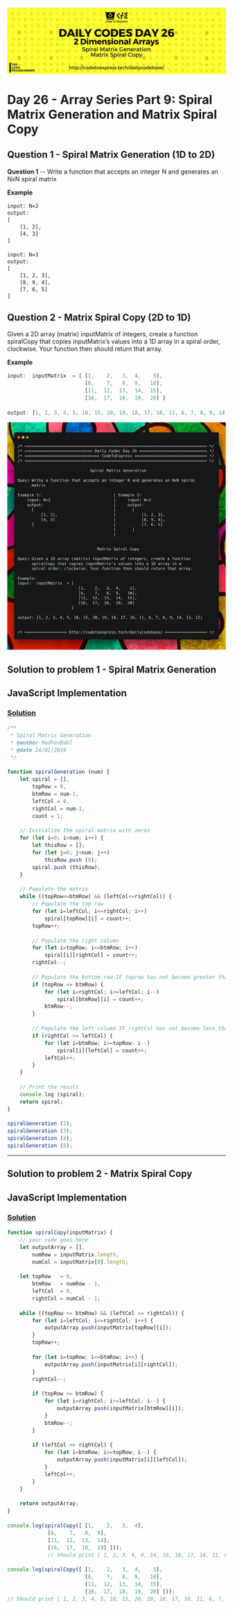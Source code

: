 ![cover](./cover.png)

# Day 26 - Array Series Part 9: Spiral Matrix Generation and Matrix Spiral Copy

## Question 1 - Spiral Matrix Generation (1D to 2D)

**Question 1** -- Write a function that accepts an integer N and generates an NxN spiral matrix

**Example** 

```
input: N=2
output:
[
    [1, 2],
    [4, 3]
]

input: N=3
output:
[
    [1, 2, 3],
    [8, 9, 4],
    [7, 6, 5]
]
```

## Question 2 - Matrix Spiral Copy (2D to 1D)

Given a 2D array (matrix) inputMatrix of integers, create a function spiralCopy that copies inputMatrix’s values into a 1D array in a spiral order, clockwise. Your function then should return that array.

**Example**

```js
input:  inputMatrix  = [ [1,    2,   3,  4,    5],
                         [6,    7,   8,  9,   10],
                         [11,  12,  13,  14,  15],
                         [16,  17,  18,  19,  20] ]

output: [1, 2, 3, 4, 5, 10, 15, 20, 19, 18, 17, 16, 11, 6, 7, 8, 9, 14, 13, 12]
```

![ques](./ques.png)

## Solution to problem 1 - Spiral Matrix Generation

## JavaScript Implementation

### [Solution](./JavaScript/spiralGeneration.js)

```js
/**
 * Spiral Matrix Generation
 * @author MadhavBahl
 * @date 24/01/2019
 */

function spiralGeneration (num) {
    let spiral = [],
        topRow = 0,
        btmRow = num-1,
        leftCol = 0,
        rightCol = num-1,
        count = 1;
    
    // Initialize the spiral matrix with zeros
    for (let i=0; i<num; i++) {
        let thisRow = [];
        for (let j=0; j<num; j++) 
            thisRow.push (0);
        spiral.push (thisRow);
    }

    // Populate the matrix
    while ((topRow<=btmRow) && (leftCol<=rightCol)) {
        // Populate the top row
        for (let i=leftCol; i<=rightCol; i++) 
            spiral[topRow][i] = count++;
        topRow++;

        // Populate the right column
        for (let i=topRow; i<=btmRow; i++)
            spiral[i][rightCol] = count++;
        rightCol--;

        // Populate the bottom row IF toprow has not become greater than bottom row
        if (topRow <= btmRow) {
            for (let i=rightCol; i>=leftCol; i--)
                spiral[btmRow][i] = count++;
            btmRow--;
        }

        // Populate the left column IF rightCol has not become less than left Col
        if (rightCol >= leftCol) {
            for (let i=btmRow; i>=topRow; i--)
                spiral[i][leftCol] = count++;
            leftCol++;
        }
    }

    // Print the result
    console.log (spiral);
    return spiral;
}

spiralGeneration (2);
spiralGeneration (3);
spiralGeneration (4);
spiralGeneration (5);
```

***

## Solution to problem 2 - Matrix Spiral Copy

## JavaScript Implementation

### [Solution](./JavaScript/spiralCopy.js)

```js
function spiralCopy(inputMatrix) {
    // your code goes here
    let outputArray = [],
        numRow = inputMatrix.length,
        numCol = inputMatrix[0].length;
    
    let topRow   = 0,
        btmRow   = numRow - 1,
        leftCol  = 0,
        rightCol = numCol - 1;
  
    while ((topRow <= btmRow) && (leftCol <= rightCol)) {
        for (let i=leftCol; i<=rightCol; i++) {
            outputArray.push(inputMatrix[topRow][i]);
        }
        topRow++;

        for (let i=topRow; i<=btmRow; i++) {
            outputArray.push(inputMatrix[i][rightCol]);
        }
        rightCol--;

        if (topRow <= btmRow) {
            for (let i=rightCol; i>=leftCol; i--) {
                outputArray.push(inputMatrix[btmRow][i]);
            }
            btmRow--;
        }

        if (leftCol <= rightCol) {
            for (let i=btmRow; i>=topRow; i--) {
                outputArray.push(inputMatrix[i][leftCol]);
            }
            leftCol++;
        }
    }
    
    return outputArray;
}

console.log(spiralCopy([ [1,    2,   3,  4],
             [6,    7,   8,  9],
             [11,  12,  13,  14],
             [16,  17,  18,  19] ]));  
             // Should print [ 1, 2, 3, 4, 9, 14, 19, 18, 17, 16, 11, 6, 7, 8, 13, 12 ]

console.log(spiralCopy([ [1,    2,   3,  4,    5],
                         [6,    7,   8,  9,   10],
                         [11,  12,  13,  14,  15],
                         [16,  17,  18,  19,  20] ]));
// Should print [ 1, 2, 3, 4, 5, 10, 15, 20, 19, 18, 17, 16, 11, 6, 7, 8, 9, 14, 13, 12 ]
```
